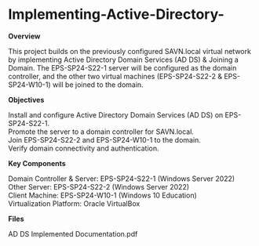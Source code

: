 # Implementing-Active-Directory-

**Overview**

This project builds on the previously configured SAVN.local virtual network by implementing Active Directory Domain Services (AD DS) & Joining a Domain. The EPS-SP24-S22-1 server will be configured as the domain controller, and the other two virtual machines (EPS-SP24-S22-2 & EPS-SP24-W10-1) will be joined to the domain.

**Objectives**

Install and configure Active Directory Domain Services (AD DS) on EPS-SP24-S22-1.  
Promote the server to a domain controller for SAVN.local.  
Join EPS-SP24-S22-2 and EPS-SP24-W10-1 to the domain.  
Verify domain connectivity and authentication.

**Key Components**

Domain Controller & Server: EPS-SP24-S22-1 (Windows Server 2022)  
Other Server: EPS-SP24-S22-2 (Windows Server 2022)  
Client Machine: EPS-SP24-W10-1 (Windows 10 Education)  
Virtualization Platform: Oracle VirtualBox  

**Files**

AD DS Implemented Documentation.pdf
